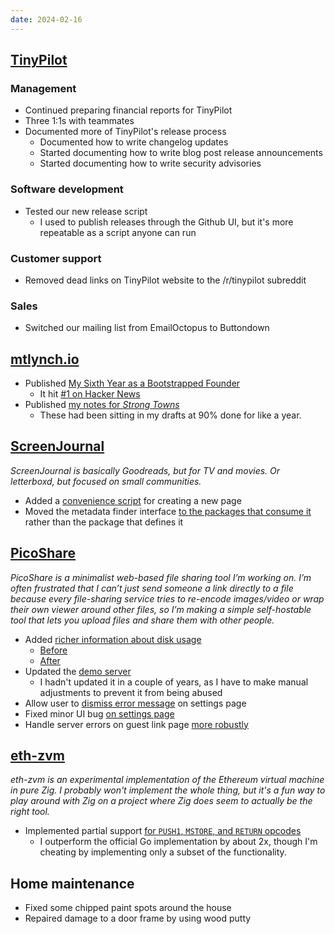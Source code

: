 ```yaml
---
date: 2024-02-16
---
```


## [TinyPilot](https://tinypilotkvm.com)

### Management

- Continued preparing financial reports for TinyPilot
- Three 1:1s with teammates
- Documented more of TinyPilot's release process
  - Documented how to write changelog updates
  - Started documenting how to write blog post release announcements
  - Started documenting how to write security advisories

### Software development

- Tested our new release script
  - I used to publish releases through the Github UI, but it's more repeatable as a script anyone can run

### Customer support

- Removed dead links on TinyPilot website to the /r/tinypilot subreddit

### Sales

- Switched our mailing list from EmailOctopus to Buttondown

## [mtlynch.io](https://mtlynch.io)

- Published [My Sixth Year as a Bootstrapped Founder](https://mtlynch.io/solo-developer-year-6/)
  - It hit [#1 on Hacker News](https://news.ycombinator.com/item?id=39398009)
- Published [my notes for _Strong Towns_](https://mtlynch.io/book-reports/strong-towns/)
  - These had been sitting in my drafts at 90% done for like a year.

## [ScreenJournal](https://thescreenjournal.com/)

_ScreenJournal is basically Goodreads, but for TV and movies. Or letterboxd, but focused on small communities._

- Added a [convenience script](https://github.com/mtlynch/screenjournal/pull/257) for creating a new page
- Moved the metadata finder interface [to the packages that consume it](https://github.com/mtlynch/screenjournal/pull/260) rather than the package that defines it

## [PicoShare](https://pico.rocks)

_PicoShare is a minimalist web-based file sharing tool I’m working on. I’m often frustrated that I can’t just send someone a link directly to a file because every file-sharing service tries to re-encode images/video or wrap their own viewer around other files, so I’m making a simple self-hostable tool that lets you upload files and share them with other people._

- Added [richer information about disk usage](https://github.com/mtlynch/picoshare/pull/537)
  - [Before](NUZN.webp)
  - [After](4kKp.webp)
- Updated the [demo server](https://demo.pico.rocks/)
  - I hadn't updated it in a couple of years, as I have to make manual adjustments to prevent it from being abused
- Allow user to [dismiss error message](https://github.com/mtlynch/picoshare/pull/551) on settings page
- Fixed minor UI bug [on settings page](https://github.com/mtlynch/picoshare/pull/550)
- Handle server errors on guest link page [more robustly](https://github.com/mtlynch/picoshare/pull/548)

## [eth-zvm](https://github.com/mtlynch/eth-zvm)

_eth-zvm is an experimental implementation of the Ethereum virtual machine in pure Zig. I probably won't implement the whole thing, but it's a fun way to play around with Zig on a project where Zig does seem to actually be the right tool._

- Implemented partial support [for `PUSH1`, `MSTORE`, and `RETURN` opcodes](https://github.com/mtlynch/eth-zvm/pull/1)
  - I outperform the official Go implementation by about 2x, though I'm cheating by implementing only a subset of the functionality.

## Home maintenance

- Fixed some chipped paint spots around the house
- Repaired damage to a door frame by using wood putty
